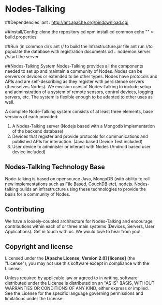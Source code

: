 # Nodes-Talking

##Dependencies:
    ant : http://ant.apache.org/bindownload.cgi

##Install/Config:
    clone the repository
    cd <install dir>
    npm install
    cd common
    echo "<your jdk home>" > build.properties

##Run (in common dir):
    ant     // to build the Infrastructure.jar file
    ant run //to populate the database with registration documents
    cd ..
    nodemon server //start the server

##Nodes-Talking System
Nodes-Talking provides all the components needed to set up and maintain a community of Nodes. Nodes can be servers or devices or
extended to be other types. Nodes have protocols and APIs and are self-describing as they register with persistence servers (themselves Nodes).
We envision uses of Nodes-Talking to include setup and adminstration of a system of remote sensors, control devices, logging servers, etc.
The system is flexible enough to be adapted to other uses as well.

A complete Node-Talking system consists of at least three elements, base versions of each provided:

1. A Nodes-Talking server (Nodejs based with a Mongodb implementation of the backend database)
2. Devices that register and provide protocols for communications and published APIs for interaction. (Java based Device Test included)
3. User device to administer or interact with Nodes (Android based user device included)

## Nodes-Talking Technology Base

Node-talking is based on opensource Java, MongoDB (with ability to roll new implementations such as File Based, CouchDB etc), nodejs.  Nodes-talking builds an infrastructure using these technologies to provide the basis for a community of Nodes.

## Contributing

We have a loosely-coupled architecture for Nodes-Talking and encourage  contributions within each of or three main systems (Devices, Servers, User Applications). Get in touch with us. We would love to hear from you!


## Copyright and license


Licensed under the **[Apache License, Version 2.0] [license]** (the "License");
you may not use this software except in compliance with the License.

Unless required by applicable law or agreed to in writing, software
distributed under the License is distributed on an "AS IS" BASIS,
WITHOUT WARRANTIES OR CONDITIONS OF ANY KIND, either express or implied.
See the License for the specific language governing permissions and
limitations under the License.


